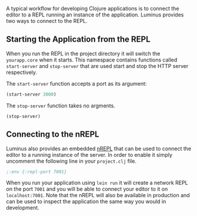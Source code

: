 A typical workflow for developing Clojure applications is to connect the editor to a REPL running an instance
of the application. Luminus provides two ways to connect to the REPL.

## Starting the Application from the REPL

When you run the REPL in the project directory it will switch the `yourapp.core` when it starts. This namespace
contains functions called `start-server` and `stop-server` that are used start and stop the HTTP server respectively.

The `start-server` function accepts a port as its argument:

```clojure
(start-server 3000)
```

The `stop-server` function takes no argments.

```
(stop-server)
```

## Connecting to the nREPL

Luminus also provides an embedded [nREPL](https://github.com/clojure/tools.nrepl) that can be used to connect
the editor to a running instance of the server. In order to enable it simply uncomment the following line in
your `project.clj` file.

```clojure
;:env {:repl-port 7001}
```

When you run your application using `lein run` it will create a network REPL on the port `7001` and you will be
able to connect your editor to it on `localhost:7001`. Note that the nREPL will also be available in production
and can be used to inspect the application the same way you would in development.